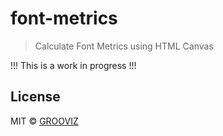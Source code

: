 # font-metrics

> Calculate Font Metrics using HTML Canvas

!!! This is a work in progress !!!

## License

MIT © [GROOVIZ](https://github.com/GROOVIZ)

